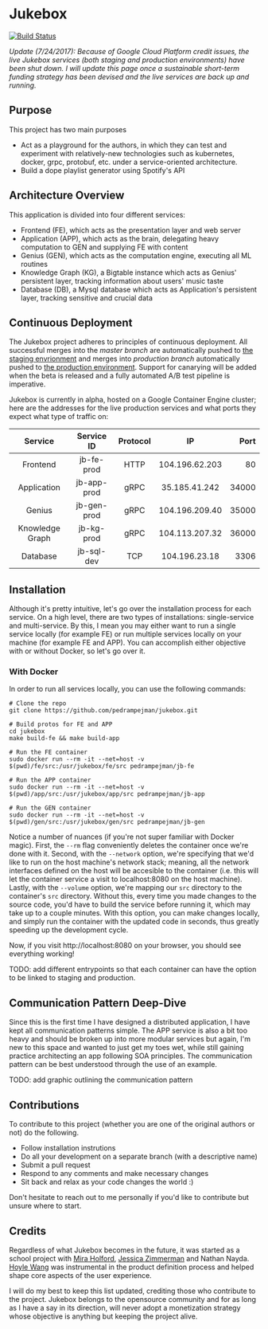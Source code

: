 # Jukebox
[![Build Status](https://travis-ci.org/PedramPejman/jukebox.svg?branch=master)](https://travis-ci.org/PedramPejman/jukebox)

*Update (7/24/2017): Because of Google Cloud Platform credit issues, the live Jukebox services (both staging and production environments) have been shut down. I will update this page once a sustainable short-term funding strategy has been devised and the live services are back up and running.*

## Purpose

This project has two main purposes

- Act as a playground for the authors, in which they can test and experiment with relatively-new technologies such as kubernetes, docker, grpc, protobuf, etc. under a service-oriented architecture. 
- Build a dope playlist generator using Spotify's API

## Architecture Overview
This application is divided into four different services:

- Frontend (FE), which acts as the presentation layer and web server
- Application (APP), which acts as the brain, delegating heavy computation to GEN and supplying FE with content
- Genius (GEN), which acts as the computation engine, executing all ML routines
- Knowledge Graph (KG), a Bigtable instance which acts as Genius' persistent layer, tracking information about users' music taste
- Database (DB), a Mysql database which acts as Application's persistent layer, tracking sensitive and crucial data


## Continuous Deployment
The Jukebox project adheres to principles of continuous deployment. All successful merges into the *master branch* are automatically pushed to [the staging envrionment](http://staging.jukebox.life) and merges into *production branch* automatically pushed to [the production environment](http://jukebox.life). Support for canarying will be added when the beta is released and a fully automated A/B test pipeline is imperative.

Jukebox is currently in alpha, hosted on a Google Container Engine cluster; here are the addresses for the live production services and what ports they expect what type of traffic on:


| Service         | Service ID           | Protocol | IP              | Port  |
|:---------------:|:--------------------:|:--------:|:---------------:|------:|
| Frontend        | jb-fe-prod           | HTTP     | 104.196.62.203  | 80    |
| Application     | jb-app-prod          | gRPC     | 35.185.41.242   | 34000 |
| Genius          | jb-gen-prod          | gRPC     | 104.196.209.40  | 35000 |
| Knowledge Graph | jb-kg-prod           | gRPC     | 104.113.207.32  | 36000 |
| Database        | jb-sql-dev           | TCP      | 104.196.23.18   | 3306  |

## Installation

Although it's pretty intuitive, let's go over the installation process for each service. On a high level, there are two types of installations: single-service and multi-service. By this, I mean you may either want to run a single service locally (for example FE) or run multiple services locally on your machine (for example FE and APP). You can accomplish either objective with or without Docker, so let's go over it.

### With Docker
In order to run all services locally, you can use the following commands:

```{r, engine='bash', count_lines}
# Clone the repo
git clone https://github.com/pedrampejman/jukebox.git

# Build protos for FE and APP
cd jukebox
make build-fe && make build-app

# Run the FE container
sudo docker run --rm -it --net=host -v $(pwd)/fe/src:/usr/jukebox/fe/src pedrampejman/jb-fe

# Run the APP container
sudo docker run --rm -it --net=host -v $(pwd)/app/src:/usr/jukebox/app/src pedrampejman/jb-app

# Run the GEN container
sudo docker run --rm -it --net=host -v $(pwd)/gen/src:/usr/jukebox/gen/src pedrampejman/jb-gen
``` 

Notice a number of nuances (if you're not super familiar with Docker magic). First, the ```--rm``` flag conveniently deletes the container once we're done with it. Second, with the ``--network`` option, we're specifying that we'd like to run on the host machine's network stack; meaning, all the network interfaces defined on the host will be accesible to the container (i.e. this will let the container service a visit to localhost:8080 on the host machine). Lastly, with the ```--volume``` option, we're mapping our ```src``` directory to the container's ```src``` directory. Without this, every time you made changes to the source code, you'd have to build the service before running it, which may take up to a couple minutes. With this option, you can make changes locally, and simply run the container with the updated code in seconds, thus greatly speeding up the development cycle.

Now, if you visit http://localhost:8080 on your browser, you should see everything working!

TODO: add different entrypoints so that each container can have the option to be linked to staging and production.

## Communication Pattern Deep-Dive
Since this is the first time I have designed a distributed application, I have kept all communication patterns simple. The APP service is also a bit too heavy and should be broken up into more modular services but again, I'm new to this space and wanted to just get my toes wet, while still gaining practice architecting an app following SOA principles. The communication pattern can be best understood through the use of an example. 

TODO: add graphic outlining the communication pattern

## Contributions
To contribute to this project (whether you are one of the original authors or not) do the following.
- Follow installation instrutions
- Do all your development on a separate branch (with a descriptive name)
- Submit a pull request
- Respond to any comments and make necessary changes
- Sit back and relax as your code changes the world :)

Don't hesitate to reach out to me personally if you'd like to contribute but unsure where to start.

## Credits
Regardless of what Jukebox becomes in the future, it was started as a school project with [Mira Holford](https://www.linkedin.com/in/miraholford/), [Jessica Zimmerman](https://www.linkedin.com/in/jessica-zimmerman-3342b4a2/) and Nathan Nayda. [Hoyle Wang](https://www.linkedin.com/in/hoylewang/) was instrumental in the product definition process and helped shape core aspects of the user experience. 

I will do my best to keep this list updated, crediting those who contribute to the project. Jukebox belongs to the opensource community and for as long as I have a say in its direction, will never adopt a monetization strategy whose objective is anything but keeping the project alive.
